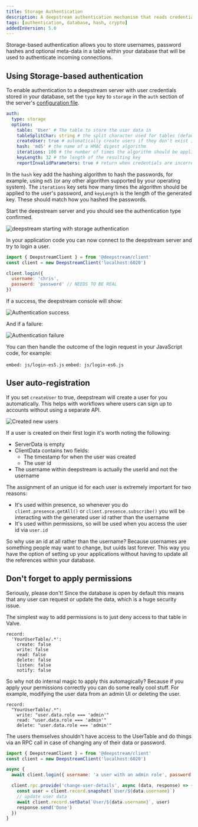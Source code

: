 ```yaml
---
title: Storage Authentication
description: A deepstream authentication mechanism that reads credentials and userdata via the storage adaptor
tags: [authentication, database, hash, crypto]
addedInVersion: 5.0
---
```


Storage-based authentication allows you to store usernames, password hashes and optional meta-data in a table within
your database that will be used to authenticate incoming connections.

## Using Storage-based authentication

To enable authentication to a deepstream server with user credentials stored in your database, set the `type` key to `storage` in the `auth` section of the server's [configuration file](/docs/server/configuration/).

```yaml
auth:
  type: storage
  options:
    table: 'User' # The table to store the user data in
    tableSplitChar: string # the split character used for tables (defaults to /)
    createUser: true # automatically create users if they don't exist in the database
    hash: 'md5' # the name of a HMAC digest algorithm
    iterations: 100 # the number of times the algorithm should be applied
    keyLength: 32 # the length of the resulting key
    reportInvalidParameters: true # return when credentials are incorrect: missing username or password
```

In the `hash` key add the hashing algorithm to hash the passwords, for example,
using `md5` (or any other algorithm supported by your operating system). The `iterations` key sets how many times the algorithm should be applied to the user's password, and `keyLength` is the length of the generated key. These should match how you hashed the passwords.

Start the deepstream server and you should see the authentication type confirmed.

![deepstream starting with storage authentication](ds-auth-storage-start.png)

In your application code you can now connect to the deepstream server and try to login a user.

```javascript
import { DeepstreamClient } = from '@deepstream/client'
const client = new DeepstreamClient('localhost:6020')

client.login({
  username: 'chris',
  password: 'password' // NEEDS TO BE REAL
})
```

If a success, the deepstream console will show:

![Authentication success](ds-auth-storage-success.png)

And if a failure:

![Authentication failure](ds-auth-storage-failure.png)

You can then handle the outcome of the login request in your JavaScript code, for example:

`embed: js/login-es5.js`
`embed: js/login-es6.js`

## User auto-registration

If you set `createUser` to true, deepstream will create a user for you automatically. This helps with
workflows where users can sign up to accounts without using a separate API.

![Created new users](ds-auth-storage-created-user.png)

If a user is created on their first login it's worth noting the following:

- ServerData is empty
- ClientData contains two fields:
  - The timestamp for when the user was created
  - The user id
- The username within deepstream is actually the userId and not the username

The assignment of an unique id for each user is extremely important for two reasons:

- It's used within presence, so whenever you do `client.presence.getAll()` or `client.presence.subscribe()`
you will be interacting with the generated user id rather than the username
- It's used within permissions, so will be used when you access the user id via `user.id`

So why use an id at all rather than the username? Because usernames are something people may want to change,
but uuids last forever. This way you have the option of setting up your applications without having to update
all the references within your database.

## Don't forget to apply permissions

Seriously, please don't! Since the database is open by default this means that any user can request or update
the data, which is a huge security issue.

The simplest way to add permissions is to just deny access to that table in Valve.

```
record:
  'YourUserTable/.*':
    create: false
    write: false
    read: false
    delete: false
    listen: false
    notify: false
```

So why not do internal magic to apply this automagically? Because if you apply your permissions correctly you can do some really cool stuff. For example, modifying the user data from an admin UI or deleting the user.

```
record:
  "YourUserTable/.*":
    write: "user.data.role === 'admin'"
    read: "user.data.role === 'admin'"
    delete: "user.data.role === 'admin'"
```

The users themselves shouldn't have access to the UserTable and do things via an RPC call in case of changing any of their data or password.

```javascript
import { DeepstreamClient } = from '@deepstream/client'
const client = new DeepstreamClient('localhost:6020')

async {
  await client.login({ username: 'a user with an admin role', password: '1234' })

  client.rpc.provide('change-user-details', async (data, response) => {
    const user = client.record.snapshot(`User/${data.username}`)
    // update user data
    await client.record.setData(`User/${data.username}`, user)
    response.send('Done')
  })
}
```
